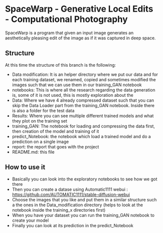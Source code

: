 # SpaceWarp - Generative Local Edits - Computational Photography
SpaceWarp is a program that given an input image generates an aesthetically pleasing edit of the image as if it was captured in deep space. 


## Structure
At this time the structure of this branch is the following:

- Data modification: It is an helper directory where we put our data and for each training dataset, we renamed, copied and sometimes modified the images such that we can use them in our training_GAN notebook
- notebooks: This is where all the research regarding the data generation is, some of it is not used, this is mostly exploration about the 
- Data: Where we have 4 already compressed dataset such that you can skip the Data Loader part from the training_GAN notebook. Inside there is also a folder for the test data
- Results: Where you can see multiple different trained models and what they plot on the training set
- training_GAN: The notebook for loading and compressing the data first, then creation of the model and training of it
- predict_Notebook: the notebook which load a trained model and do a prediction on a single image
- report: the report that goes with the project
- README.md: this file

## How to use it

- Basically you can look into the exploratory notebooks to see how we got there
- Then you can create a datase using Automatic1111 webui : https://github.com/AUTOMATIC1111/stable-diffusion-webui
- Choose the images that you like and put them in a similar structure such a the ones in the Data_modification directory (helps to look at the notebook inside the training_x directories first)
- When you have your dataset you can run the training_GAN notebook to create your model
- Finally you can look at its prediction in the predict_Notebook
